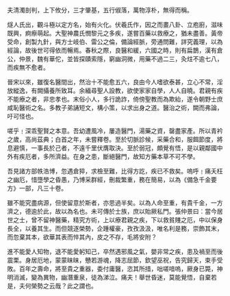 夫清濁剖判，上下攸分，三才肇基，五行俶落，萬物淳朴，無得而稱。

燧人氏出，觀斗極以定方名，始有火化。伏羲氏作，因之而畫八卦、立庖廚，滋味既興，痾瘵萌起。大聖神農氏憫黎元之多疾，遂嘗百藥以救療之，猶未盡善。黃帝受命，創製九針，與方士岐伯、雷公之倫，備論經脈，旁通問難，詳究義理，以為經論，故後世可得依而暢焉。春秋之際，良醫和緩，六國之時，則有扁鵲，漢有倉公，仲景，魏有華佗，並皆探賾索隱，窮幽洞微，用藥不過二三，灸炷不逾七八，而疾無不愈者。

晉宋以來，雖復名醫間出，然治十不能愈五六，良由今人嗜欲泰甚，立心不常，淫放縱逸，有闕攝養所致耳。余緬尋聖人設教，欲使家家自學，人人自曉。君親有疾不能療之者，非忠孝也。末俗小人，多行詭詐，倚傍聖教而為欺紿，遂令朝野士庶咸恥醫術之名。多教子弟誦短文，構小策，以求出身之道。醫治之術，闕而弗論，吁可怪也。

嗟乎﹗深乖聖賢之本意。吾幼遭風冷，屢造醫門，湯藥之資，罄盡家產。所以青衿之歲，高尚茲典；白首之年，未嘗釋卷。至於切脈診候，采藥合和，服餌節度，將息避慎，一事長於己者，不遠千里伏膺取決。至於弱冠，頗覺有悟，是以親鄰國中外有疾厄者，多所濟益。在身之患，斷絕醫門，故知方藥本草不可不學。

吾見諸方部帙浩博，忽遇倉猝，求檢至難，比得方訖，疾已不救矣。嗚呼﹗痛夭枉之幽厄，惜墮學之昏愚，乃博采群經，刪裁繁重，務在簡易，以為《備急千金要方》一部，凡三十卷。

雖不能究盡病源，但使留意於斯者，亦思過半矣。以為人命至重，有貴千金，一方濟之，德逾於此，故以為名也。未可傳於士族，庶以貽厥私門。張仲景曰︰當今居世之士，曾不留神醫藥，精究方術，上以療君親之疾，下以救貧賤之厄，中以保身長全，以養其生。而但競逐榮勢，企踵權豪，孜孜汲汲，唯名利是務，崇飾其末，而忽棄其本，欲華其表而悴其內，皮之不存，毛將安附？

進不能愛人知物，退不能愛躬知己，卒然遇邪風之氣，嬰非常之疾，患及禍至而後震栗。身居厄地，蒙蒙昧昧，戇若游魂，降志屈節，欽望巫祝，告究歸天，束手受敗。百年之壽命，將至貴之重器，委付庸醫，恣其所措，咄嗟喑嗚，厥身已斃，神明消滅，變為異物，幽潛重泉，徒為涕泣。痛夫！舉世昏迷，莫能覺悟，自棄若是，夫何榮勢之云哉？此之謂也。 